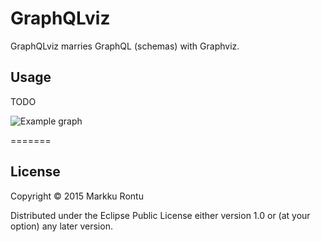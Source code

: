 # GraphQLviz

GraphQLviz marries GraphQL (schemas) with Graphviz.

## Usage

TODO

![Example graph](https://rawgit.com/Macroz/GraphQLviz/master/examples/otp.svg)

=======
## License

Copyright © 2015 Markku Rontu

Distributed under the Eclipse Public License either version 1.0 or (at
your option) any later version.
